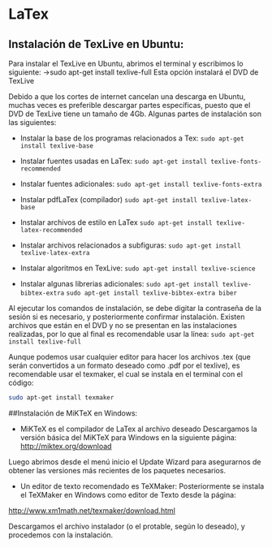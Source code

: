 # LaTex

## Instalación de TexLive en Ubuntu:

Para instalar el TexLive en Ubuntu, abrimos el terminal y escribimos lo siguiente:
	->sudo apt-get install texlive-full
Esta opción instalará el DVD de TexLive

Debido a que los cortes de internet cancelan una descarga en Ubuntu, muchas veces es preferible descargar partes específicas, puesto que el DVD de TexLive tiene un tamaño de 4Gb.
Algunas partes de instalación son las siguientes:

* Instalar la base de los programas relacionados a Tex:
	`sudo apt-get install texlive-base`

* Instalar fuentes usadas en LaTex:
	`sudo apt-get install texlive-fonts-recommended`

* Instalar fuentes adicionales:
	`sudo apt-get install texlive-fonts-extra`

* Instalar pdfLaTex (compilador)
	`sudo apt-get install texlive-latex-base`

* Instalar archivos de estilo en LaTex
	`sudo apt-get install texlive-latex-recommended`

* Instalar archivos relacionados a subfiguras:
	`sudo apt-get install texlive-latex-extra`

* Instalar algoritmos en TexLive:
	`sudo apt-get install texlive-science`

* Instalar algunas librerias adicionales:
`sudo apt-get install texlive-bibtex-extra`
`sudo apt-get install texlive-bibtex-extra biber`

Al ejecutar los comandos de instalación, se debe digitar la
contraseña de la sesión si es necesario, y posteriormente confirmar
instalación. Existen archivos que están en el DVD y no se presentan
en las instalaciones realizadas, por lo que al final es recomendable
usar la línea:
  `sudo apt-get install texlive-full`

Aunque podemos usar cualquier editor para hacer los archivos .tex
(que 	serán convertidos a un formato deseado como .pdf por el
texlive), es recomendable usar el texmaker, el cual se instala en
el terminal con el código:

```bash
sudo apt-get install texmaker
```


##Instalación de MiKTeX en Windows:

* MiKTeX es el compilador de LaTex al archivo deseado
Descargamos la versión básica del MiKTeX para Windows en la siguiente página:
http://miktex.org/download

Luego abrimos desde el menú inicio el Update Wizard para asegurarnos
de obtener las versiones más recientes de los paquetes necesarios.


* Un editor de texto recomendado es TeXMaker:
Posteriormente se instala el TeXMaker en Windows como editor de Texto desde la página:

http://www.xm1math.net/texmaker/download.html

Descargamos el archivo instalador (o el protable, según lo deseado),
y procedemos con la instalación.
